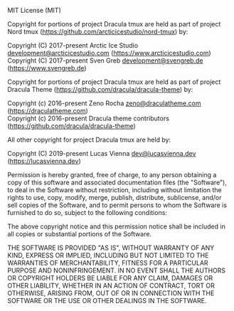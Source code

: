 MIT License (MIT)

Copyright for portions of project Dracula tmux are held as part of project
Nord tmux (https://github.com/arcticicestudio/nord-tmux) by:

Copyright (C) 2017-present Arctic Ice Studio <development@arcticicestudio.com> (https://www.arcticicestudio.com)
Copyright (C) 2017-present Sven Greb <development@svengreb.de> (https://www.svengreb.de)  

Copyright for portions of project Dracula tmux are held as part of project
Dracula Theme (https://github.com/dracula/dracula-theme) by:

Copyright (c) 2016-present Zeno Rocha <zeno@draculatheme.com> (https://draculatheme.com)  
Copyright (c) 2016-present Dracula theme contributors (https://github.com/dracula/dracula-theme)

All other copyright for project Dracula tmux are held by:

Copyright (C) 2019-present Lucas Vienna <dev@lucasvienna.dev> (https://lucasvienna.dev)

Permission is hereby granted, free of charge, to any person obtaining a copy
of this software and associated documentation files (the "Software"), to deal
in the Software without restriction, including without limitation the rights
to use, copy, modify, merge, publish, distribute, sublicense, and/or sell
copies of the Software, and to permit persons to whom the Software is
furnished to do so, subject to the following conditions:

The above copyright notice and this permission notice shall be included in all
copies or substantial portions of the Software.

THE SOFTWARE IS PROVIDED "AS IS", WITHOUT WARRANTY OF ANY KIND, EXPRESS OR
IMPLIED, INCLUDING BUT NOT LIMITED TO THE WARRANTIES OF MERCHANTABILITY,
FITNESS FOR A PARTICULAR PURPOSE AND NONINFRINGEMENT. IN NO EVENT SHALL THE
AUTHORS OR COPYRIGHT HOLDERS BE LIABLE FOR ANY CLAIM, DAMAGES OR OTHER
LIABILITY, WHETHER IN AN ACTION OF CONTRACT, TORT OR OTHERWISE, ARISING FROM,
OUT OF OR IN CONNECTION WITH THE SOFTWARE OR THE USE OR OTHER DEALINGS IN THE
SOFTWARE.
